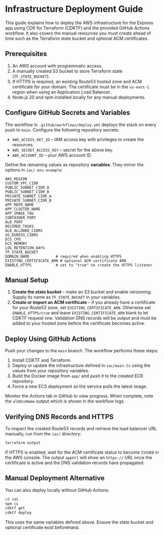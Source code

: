 # Infrastructure Deployment Guide

This guide explains how to deploy the AWS infrastructure for the Express app using
CDK for Terraform (CDKTF) and the provided GitHub Actions workflow. It also
covers the manual resources you must create ahead of time such as the Terraform
state bucket and optional ACM certificates.

## Prerequisites

1. An AWS account with programmatic access.
2. A manually created S3 bucket to store Terraform state (`TF_STATE_BUCKET`).
3. If HTTPS is required, an existing Route53 hosted zone and ACM certificate for
   your domain. The certificate must be in the `us-east-1` region when using an
   Application Load Balancer.
4. Node.js 20 and npm installed locally for any manual deployments.

## Configure GitHub Secrets and Variables

The workflow in `.github/workflows/deploy.yml` deploys the stack on every push to
`main`. Configure the following repository secrets:

- `AWS_ACCESS_KEY_ID` – IAM access key with privileges to create the resources.
- `AWS_SECRET_ACCESS_KEY` – secret for the above key.
- `AWS_ACCOUNT_ID` – your AWS account ID.

Define the remaining values as repository **variables**. They mirror the options
in `iac/.env.example`:

```
AWS_REGION
CUSTOM_VPC_CIDR
PUBLIC_SUBNET_CIDR_A
PUBLIC_SUBNET_CIDR_B
PRIVATE_SUBNET_CIDR_A
PRIVATE_SUBNET_CIDR_B
APP_REPO_NAME
APP_CLUSTER_NAME
APP_IMAGE_TAG
CONTAINER_PORT
ALB_PORT
DESIRED_TASKS
ALB_ALLOWED_CIDRS
SG_EGRESS_CIDRS
ECS_CPU
ECS_MEMORY
LOG_RETENTION_DAYS
TF_STATE_BUCKET
DOMAIN_NAME            # required when enabling HTTPS
EXISTING_CERTIFICATE_ARN # optional ACM certificate ARN
ENABLE_HTTPS           # set to "true" to create the HTTPS listener
```

## Manual Setup

1. **Create the state bucket** – make an S3 bucket and enable versioning. Supply
   its name as `TF_STATE_BUCKET` in your variables.
2. **Create or import an ACM certificate** – if you already have a certificate
   for your Route53 zone, set `EXISTING_CERTIFICATE_ARN`. Otherwise set
   `ENABLE_HTTPS=true` and leave `EXISTING_CERTIFICATE_ARN` blank to let CDKTF
   request one. Validation DNS records will be output and must be added to your
   hosted zone before the certificate becomes active.

## Deploy Using GitHub Actions

Push your changes to the `main` branch. The workflow performs these steps:

1. Install CDKTF and Terraform.
2. Deploy or update the infrastructure defined in `iac/main.ts` using the values
   from your repository variables.
3. Build the Docker image from `app/` and push it to the created ECR repository.
4. Force a new ECS deployment so the service pulls the latest image.

Monitor the Actions tab in GitHub to view progress. When complete, note the
`albDnsName` output which is shown in the workflow logs.

## Verifying DNS Records and HTTPS

To inspect the created Route53 records and retrieve the load balancer URL
manually, run from the `iac/` directory:

```bash
terraform output
```

If HTTPS is enabled, wait for the ACM certificate status to become `ISSUED` in
the AWS console. The output `appUrl` will show an `https://` URL once the
certificate is active and the DNS validation records have propagated.

## Manual Deployment Alternative

You can also deploy locally without GitHub Actions:

```bash
cd iac
npm ci
cdktf get
cdktf deploy
```

This uses the same variables defined above. Ensure the state bucket and optional
certificate exist beforehand.
